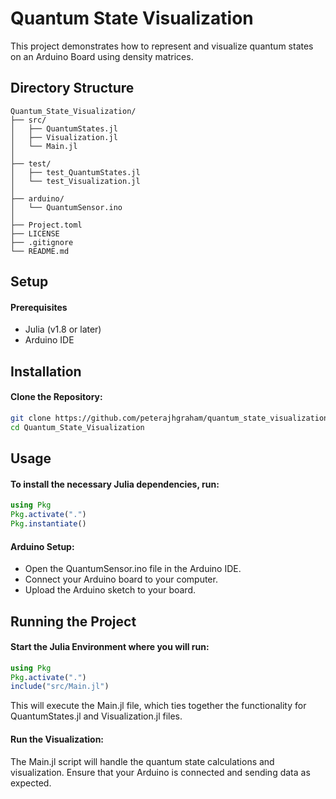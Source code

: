 # Quantum State Visualization

This project demonstrates how to represent and visualize quantum states on an Arduino Board using density matrices. 

## Directory Structure

```
Quantum_State_Visualization/
├── src/
│   ├── QuantumStates.jl
│   ├── Visualization.jl
│   └── Main.jl
│
├── test/
│   ├── test_QuantumStates.jl
│   └── test_Visualization.jl
│
├── arduino/
│   └── QuantumSensor.ino
│
├── Project.toml
├── LICENSE
├── .gitignore
└── README.md
```

## Setup
#### Prerequisites
- Julia (v1.8 or later)
- Arduino IDE

## Installation
#### Clone the Repository:

```bash
git clone https://github.com/peterajhgraham/quantum_state_visualization.git
cd Quantum_State_Visualization
```

## Usage
#### To install the necessary Julia dependencies, run:

```julia
using Pkg
Pkg.activate(".")
Pkg.instantiate()
```

#### Arduino Setup:

- Open the QuantumSensor.ino file in the Arduino IDE.
- Connect your Arduino board to your computer.
- Upload the Arduino sketch to your board.

## Running the Project
#### Start the Julia Environment where you will run:

```julia
using Pkg
Pkg.activate(".")
include("src/Main.jl")
```

This will execute the Main.jl file, which ties together the functionality for QuantumStates.jl and Visualization.jl files.

#### Run the Visualization:

The Main.jl script will handle the quantum state calculations and visualization. Ensure that your Arduino is connected and sending data as expected.
